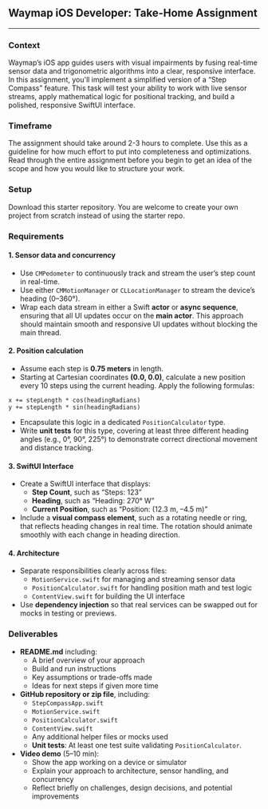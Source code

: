 ## **Waymap iOS Developer: Take-Home Assignment**

---

### **Context**

Waymap’s iOS app guides users with visual impairments by fusing real-time sensor data and trigonometric algorithms into a clear, responsive interface. In this assignment, you'll implement a simplified version of a “Step Compass” feature. This task will test your ability to work with live sensor streams, apply mathematical logic for positional tracking, and build a polished, responsive SwiftUI interface.

### **Timeframe**

The assignment should take around 2-3 hours to complete. Use this as a guideline for how much effort to put into completeness and optimizations. Read through the entire assignment before you begin to get an idea of the scope and how you would like to structure your work.

### **Setup**

Download this starter repository. You are welcome to create your own project from scratch instead of using the starter repo.

### **Requirements**

#### **1\. Sensor data and concurrency**

* Use `CMPedometer` to continuously track and stream the user’s step count in real-time.  
* Use either `CMMotionManager` or `CLLocationManager` to stream the device’s heading (0–360°).  
* Wrap each data stream in either a Swift **actor** or **async sequence**, ensuring that all UI updates occur on the **main actor**. This approach should maintain smooth and responsive UI updates without blocking the main thread.

#### **2\. Position calculation**

* Assume each step is **0.75 meters** in length.  
* Starting at Cartesian coordinates **(0.0, 0.0)**, calculate a new position every 10 steps using the current heading. Apply the following formulas:

```
x += stepLength * cos(headingRadians)
y += stepLength * sin(headingRadians)
```

* Encapsulate this logic in a dedicated `PositionCalculator` type.  
* Write **unit tests** for this type, covering at least three different heading angles (e.g., 0°, 90°, 225°) to demonstrate correct directional movement and distance tracking.

#### **3\. SwiftUI Interface**

* Create a SwiftUI interface that displays:  
  * **Step Count**, such as “Steps: 123”  
  * **Heading**, such as “Heading: 270° W”  
  * **Current Position**, such as “Position: (12.3 m, –4.5 m)”  
* Include a **visual compass element**, such as a rotating needle or ring, that reflects heading changes in real time. The rotation should animate smoothly with each change in heading direction.

#### **4\. Architecture**

* Separate responsibilities clearly across files:  
  * `MotionService.swift` for managing and streaming sensor data  
  * `PositionCalculator.swift` for handling position math and test logic  
  * `ContentView.swift` for building the UI interface  
* Use **dependency injection** so that real services can be swapped out for mocks in testing or previews.

### **Deliverables**

* **README.md** including:  
  * A brief overview of your approach  
  * Build and run instructions  
  * Key assumptions or trade-offs made  
  * Ideas for next steps if given more time  
* **GitHub repository or zip file**, including:  
  * `StepCompassApp.swift`  
  * `MotionService.swift`  
  * `PositionCalculator.swift`  
  * `ContentView.swift`  
  * Any additional helper files or mocks used  
  * **Unit tests**: At least one test suite validating `PositionCalculator`.  
* **Video demo** (5–10 min):  
  * Show the app working on a device or simulator  
  * Explain your approach to architecture, sensor handling, and concurrency  
  * Reflect briefly on challenges, design decisions, and potential improvements

